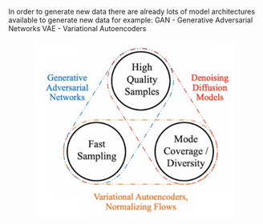 <!--ts-->


<!-- Created by https://github.com/ekalinin/github-markdown-toc -->
<!-- Added by: gil_diy, at: Sat 25 Mar 2023 03:38:53 PM IDT -->

<!--te-->


In order to generate new data there are already lots of model
architectures available to generate new data for example:
GAN -  Generative Adversarial Networks
VAE - Variational Autoencoders

<p align="center">
  <img width="400" src="images/generative_deep_learning/image1.jpg" title="Look into the image">
</p> 